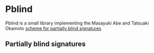 # Pblind

Pblind is a small library implementing the Masayuki Abe and Tatsuaki Okamoto
[scheme for partially blind signatures](https://www.iacr.org/archive/crypto2000/18800272/18800272.pdf)

## Partially blind signatures
